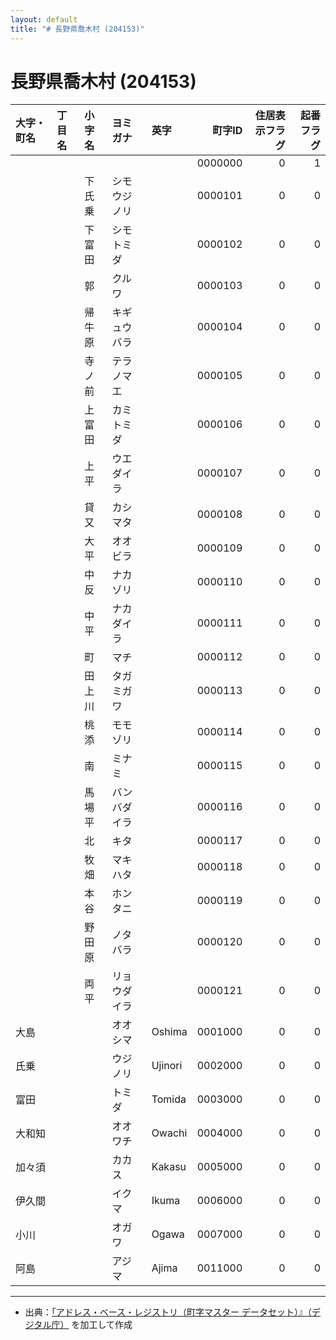 ```yaml
---
layout: default
title: "# 長野県喬木村 (204153)"
---
```


# 長野県喬木村 (204153)

| 大字・町名 | 丁目名 | 小字名 | ヨミガナ | 英字 | 町字ID | 住居表示フラグ | 起番フラグ |
|:--------|:------|:------|:-----------------|:---------------------|--------:|----------:|--------:|
|  |  |  |  |  | 0000000 | 0 | 1 |
|  |  | 下氏乗 | シモウジノリ |  | 0000101 | 0 | 0 |
|  |  | 下富田 | シモトミダ |  | 0000102 | 0 | 0 |
|  |  | 郭 | クルワ |  | 0000103 | 0 | 0 |
|  |  | 帰牛原 | キギュウバラ |  | 0000104 | 0 | 0 |
|  |  | 寺ノ前 | テラノマエ |  | 0000105 | 0 | 0 |
|  |  | 上富田 | カミトミダ |  | 0000106 | 0 | 0 |
|  |  | 上平 | ウエダイラ |  | 0000107 | 0 | 0 |
|  |  | 貸又 | カシマタ |  | 0000108 | 0 | 0 |
|  |  | 大平 | オオビラ |  | 0000109 | 0 | 0 |
|  |  | 中反 | ナカゾリ |  | 0000110 | 0 | 0 |
|  |  | 中平 | ナカダイラ |  | 0000111 | 0 | 0 |
|  |  | 町 | マチ |  | 0000112 | 0 | 0 |
|  |  | 田上川 | タガミガワ |  | 0000113 | 0 | 0 |
|  |  | 桃添 | モモゾリ |  | 0000114 | 0 | 0 |
|  |  | 南 | ミナミ |  | 0000115 | 0 | 0 |
|  |  | 馬場平 | バンバダイラ |  | 0000116 | 0 | 0 |
|  |  | 北 | キタ |  | 0000117 | 0 | 0 |
|  |  | 牧畑 | マキハタ |  | 0000118 | 0 | 0 |
|  |  | 本谷 | ホンタニ |  | 0000119 | 0 | 0 |
|  |  | 野田原 | ノタバラ |  | 0000120 | 0 | 0 |
|  |  | 両平 | リョウダイラ |  | 0000121 | 0 | 0 |
| 大島 |  |  | オオシマ | Oshima | 0001000 | 0 | 0 |
| 氏乗 |  |  | ウジノリ | Ujinori | 0002000 | 0 | 0 |
| 富田 |  |  | トミダ | Tomida | 0003000 | 0 | 0 |
| 大和知 |  |  | オオワチ | Owachi | 0004000 | 0 | 0 |
| 加々須 |  |  | カカス | Kakasu | 0005000 | 0 | 0 |
| 伊久間 |  |  | イクマ | Ikuma | 0006000 | 0 | 0 |
| 小川 |  |  | オガワ | Ogawa | 0007000 | 0 | 0 |
| 阿島 |  |  | アジマ | Ajima | 0011000 | 0 | 0 |

---

- 出典：[「アドレス・ベース・レジストリ（町字マスター データセット）』（デジタル庁）](https://www.digital.go.jp/policies/base_registry_address/) を加工して作成